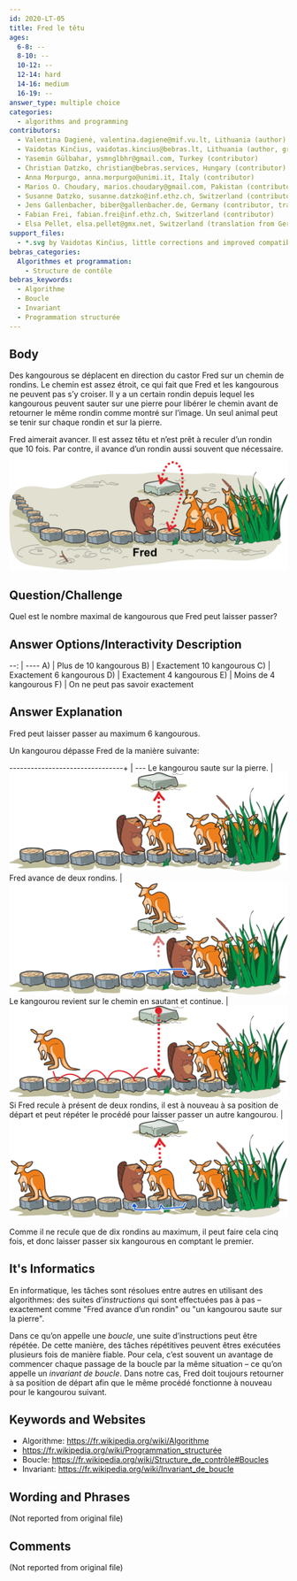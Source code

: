 ```yaml
---
id: 2020-LT-05
title: Fred le têtu
ages:
  6-8: --
  8-10: --
  10-12: --
  12-14: hard
  14-16: medium
  16-19: --
answer_type: multiple choice
categories:
  - algorithms and programming
contributors:
  - Valentina Dagienė, valentina.dagiene@mif.vu.lt, Lithuania (author)
  - Vaidotas Kinčius, vaidotas.kincius@bebras.lt, Lithuania (author, graphics)
  - Yasemin Gülbahar, ysmnglbhr@gmail.com, Turkey (contributor)
  - Christian Datzko, christian@bebras.services, Hungary (contributor)
  - Anna Morpurgo, anna.morpurgo@unimi.it, Italy (contributor)
  - Marios O. Choudary, marios.choudary@gmail.com, Pakistan (contributor)
  - Susanne Datzko, susanne.datzko@inf.ethz.ch, Switzerland (contributor, graphics)
  - Jens Gallenbacher, biber@gallenbacher.de, Germany (contributor, translation from English into German)
  - Fabian Frei, fabian.frei@inf.ethz.ch, Switzerland (contributor)
  - Elsa Pellet, elsa.pellet@gmx.net, Switzerland (translation from German into French)
support_files:
  - *.svg by Vaidotas Kinčius, little corrections and improved compatibility by Susanne Datzko
bebras_categories:
  Algorithmes et programmation:
    - Structure de contôle
bebras_keywords:
  - Algorithme
  - Boucle
  - Invariant
  - Programmation structurée
---
```



## Body

Des kangourous se déplacent en direction du castor Fred sur un chemin de rondins. Le chemin est assez étroit, ce qui fait que Fred et les kangourous ne peuvent pas s’y croiser. Il y a un certain rondin depuis lequel les kangourous peuvent sauter sur une pierre pour libérer le chemin avant de retourner le même rondin comme montré sur l’image. Un seul animal peut se tenir sur chaque rondin et sur la pierre.

Fred aimerait avancer. Il est assez têtu et n’est prêt à reculer d’un rondin que 10 fois. Par contre, il avance d’un rondin aussi souvent que nécessaire.

![](graphics/2020-LT-05_taskbody-compatible.svg "Fred et les kangourous (550px)")


## Question/Challenge

Quel est le nombre maximal de kangourous que Fred peut laisser passer?


## Answer Options/Interactivity Description

--: | ----
 A) | Plus de 10 kangourous
 B) | Exactement 10 kangourous
 C) | Exactement 6 kangourous
 D) | Exactement 4 kangourous
 E) | Moins de 4 kangourous
 F) | On ne peut pas savoir exactement


## Answer Explanation

Fred peut laisser passer au maximum 6 kangourous.

Un kangourou dépasse Fred de la manière suivante:

--------------------------------+ | ---
Le kangourou saute sur la pierre. | ![step1]
Fred avance de deux rondins.      | ![step2]
Le kangourou revient sur le chemin en sautant et continue.  | ![step3]
Si Fred recule à présent de deux rondins, il est à nouveau à sa position de départ et peut répéter le procédé pour laisser passer un autre kangourou.  | ![step4]

[step1]: graphics/2020-LT-05_explanation1-compatible.svg "Explication étape 1 (350px)"
[step2]: graphics/2020-LT-05_explanation2-compatible.svg "Explication étape 2 (350px)"
[step3]: graphics/2020-LT-05_explanation3-compatible.svg "Explication étape 3 (350px)"
[step4]: graphics/2020-LT-05_explanation4-compatible.svg "Explication étape 4 (350px)"

Comme il ne recule que de dix rondins au maximum, il peut faire cela cinq fois, et donc laisser passer six kangourous en comptant le premier.


## It's Informatics

En informatique, les tâches sont résolues entre autres en utilisant des algorithmes: des suites d’_instructions_ qui sont effectuées pas à pas – exactement comme "Fred avance d’un rondin" ou "un kangourou saute sur la pierre".

Dans ce qu’on appelle une _boucle_, une suite d’instructions peut être répétée. De cette manière, des tâches répétitives peuvent êtres exécutées plusieurs fois de manière fiable. Pour cela, c’est souvent un avantage de commencer chaque passage de la boucle par la même situation – ce qu’on appelle un _invariant de boucle_. Dans notre cas, Fred doit toujours retourner à sa position de départ afin que le même procédé fonctionne à nouveau pour le kangourou suivant.


## Keywords and Websites

 - Algorithme: https://fr.wikipedia.org/wiki/Algorithme
 - https://fr.wikipedia.org/wiki/Programmation_structurée
 - Boucle: https://fr.wikipedia.org/wiki/Structure_de_contrôle#Boucles
 - Invariant: https://fr.wikipedia.org/wiki/Invariant_de_boucle


## Wording and Phrases

(Not reported from original file)


## Comments

(Not reported from original file)
